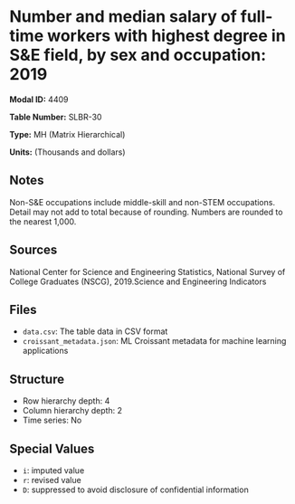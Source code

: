 # Number and median salary of full-time workers with highest degree in S&E field, by sex and occupation: 2019

**Modal ID:** 4409

**Table Number:** SLBR-30

**Type:** MH (Matrix Hierarchical)

**Units:** (Thousands and dollars)

## Notes

Non-S&E occupations include middle-skill and non-STEM occupations. Detail may not add to total because of rounding. Numbers are rounded to the nearest 1,000.

## Sources

National Center for Science and Engineering Statistics, National Survey of College Graduates (NSCG), 2019.Science and Engineering Indicators

## Files

- `data.csv`: The table data in CSV format
- `croissant_metadata.json`: ML Croissant metadata for machine learning applications

## Structure

- Row hierarchy depth: 4
- Column hierarchy depth: 2
- Time series: No

## Special Values

- `i`: imputed value
- `r`: revised value
- `D`: suppressed to avoid disclosure of confidential information
